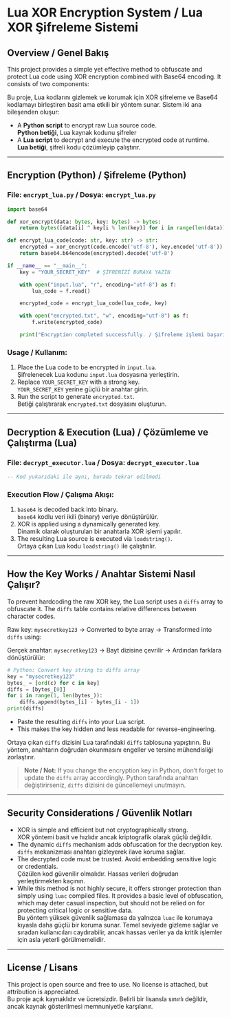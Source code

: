 
# Lua XOR Encryption System / Lua XOR Şifreleme Sistemi

## Overview / Genel Bakış

This project provides a simple yet effective method to obfuscate and protect Lua code using XOR encryption combined with Base64 encoding. It consists of two components:

Bu proje, Lua kodlarını gizlemek ve korumak için XOR şifreleme ve Base64 kodlamayı birleştiren basit ama etkili bir yöntem sunar. Sistem iki ana bileşenden oluşur:

- A **Python script** to encrypt raw Lua source code.  
  **Python betiği**, Lua kaynak kodunu şifreler
- A **Lua script** to decrypt and execute the encrypted code at runtime.  
  **Lua betiği**, şifreli kodu çözümleyip çalıştırır.

---

## Encryption (Python) / Şifreleme (Python)

### File: `encrypt_lua.py` / Dosya: `encrypt_lua.py`

```python
import base64

def xor_encrypt(data: bytes, key: bytes) -> bytes:
    return bytes([data[i] ^ key[i % len(key)] for i in range(len(data))])

def encrypt_lua_code(code: str, key: str) -> str:
    encrypted = xor_encrypt(code.encode('utf-8'), key.encode('utf-8'))
    return base64.b64encode(encrypted).decode('utf-8')

if __name__ == "__main__":
    key = "YOUR_SECRET_KEY"  # ŞİFRENİZİ BURAYA YAZIN

    with open("input.lua", "r", encoding="utf-8") as f:
        lua_code = f.read()

    encrypted_code = encrypt_lua_code(lua_code, key)

    with open("encrypted.txt", "w", encoding="utf-8") as f:
        f.write(encrypted_code)

    print("Encryption completed successfully. / Şifreleme işlemi başarıyla tamamlandı.")
```

### Usage / Kullanım:

1. Place the Lua code to be encrypted in `input.lua`.  
   Şifrelenecek Lua kodunu `input.lua` dosyasına yerleştirin.
2. Replace `YOUR_SECRET_KEY` with a strong key.  
   `YOUR_SECRET_KEY` yerine güçlü bir anahtar girin.
3. Run the script to generate `encrypted.txt`.  
   Betiği çalıştırarak `encrypted.txt` dosyasını oluşturun.

---

## Decryption & Execution (Lua) / Çözümleme ve Çalıştırma (Lua)

### File: `decrypt_executor.lua` / Dosya: `decrypt_executor.lua`

```lua
-- Kod yukarıdaki ile aynı, burada tekrar edilmedi
```

### Execution Flow / Çalışma Akışı:

1. `base64` is decoded back into binary.  
   `base64` kodlu veri ikili (binary) veriye dönüştürülür.
2. XOR is applied using a dynamically generated key.  
   Dinamik olarak oluşturulan bir anahtarla XOR işlemi yapılır.
3. The resulting Lua source is executed via `loadstring()`.  
   Ortaya çıkan Lua kodu `loadstring()` ile çalıştırılır.

---

## How the Key Works / Anahtar Sistemi Nasıl Çalışır?

To prevent hardcoding the raw XOR key, the Lua script uses a `diffs` array to obfuscate it. The `diffs` table contains relative differences between character codes.

Raw key: `mysecretkey123` → Converted to byte array → Transformed into `diffs` using:

Gerçek anahtar: `mysecretkey123` → Bayt dizisine çevrilir → Ardından farklara dönüştürülür:

```python
# Python: Convert key string to diffs array
key = "mysecretkey123"
bytes_ = [ord(c) for c in key]
diffs = [bytes_[0]]
for i in range(1, len(bytes_)):
    diffs.append(bytes_[i] - bytes_[i - 1])
print(diffs)
```

- Paste the resulting `diffs` into your Lua script.
- This makes the key hidden and less readable for reverse-engineering.

Ortaya çıkan `diffs` dizisini Lua tarafındaki `diffs` tablosuna yapıştırın. Bu yöntem, anahtarın doğrudan okunmasını engeller ve tersine mühendisliği zorlaştırır.

> **Note / Not:** If you change the encryption key in Python, don’t forget to update the `diffs` array accordingly.
> Python tarafında anahtarı değiştirirseniz, `diffs` dizisini de güncellemeyi unutmayın.

---

## Security Considerations / Güvenlik Notları

- XOR is simple and efficient but not cryptographically strong.  
  XOR yöntemi basit ve hızlıdır ancak kriptografik olarak güçlü değildir.
- The dynamic `diffs` mechanism adds obfuscation for the decryption key.  
  `diffs` mekanizması anahtarı gizleyerek ilave koruma sağlar.
- The decrypted code must be trusted. Avoid embedding sensitive logic or credentials.  
  Çözülen kod güvenilir olmalıdır. Hassas verileri doğrudan yerleştirmekten kaçının.
- While this method is not highly secure, it offers stronger protection than simply using `luac` compiled files. It provides a basic level of obfuscation, which may deter casual inspection, but should not be relied on for protecting critical logic or sensitive data.  
  Bu yöntem yüksek güvenlik sağlamasa da yalnızca `luac` ile korumaya kıyasla daha güçlü bir koruma sunar. Temel seviyede gizleme sağlar ve sıradan kullanıcıları caydırabilir, ancak hassas veriler ya da kritik işlemler için asla yeterli görülmemelidir.

---

## License / Lisans

This project is open source and free to use. No license is attached, but attribution is appreciated.  
Bu proje açık kaynaklıdır ve ücretsizdir. Belirli bir lisansla sınırlı değildir, ancak kaynak gösterilmesi memnuniyetle karşılanır.
